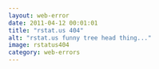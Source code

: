 ```yaml
---
layout: web-error 
date: 2011-04-12 00:01:01
title: "rstat.us 404"
alt: "rstat.us funny tree head thing..."
image: rstatus404
category: web-errors
---
```

